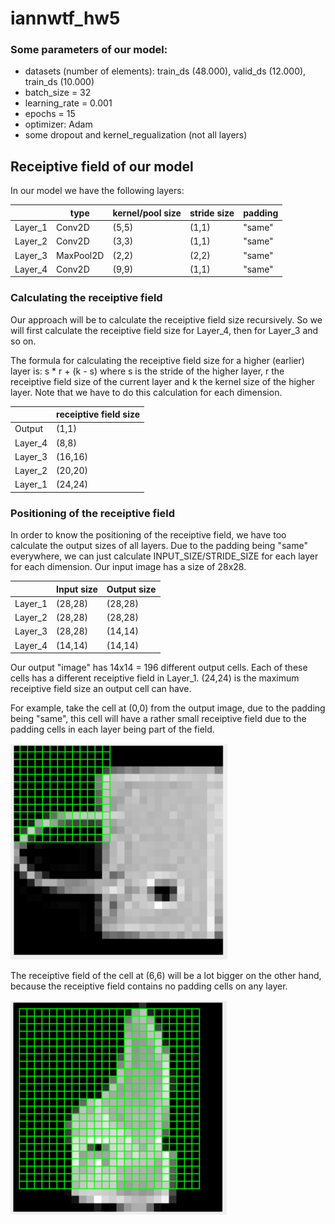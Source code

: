 # iannwtf_hw5

### Some parameters of our model:
- datasets (number of elements): train_ds (48.000), valid_ds (12.000), train_ds (10.000) 
- batch_size = 32  
- learning_rate = 0.001
- epochs = 15 
- optimizer: Adam
- some dropout and kernel_regualization (not all layers)

## Receiptive field of our model
In our model we have the following layers:

|         |   type    | kernel/pool size | stride size | padding |
|---------|-----------|------------------|-------------|---------|
| Layer_1 |  Conv2D   |       (5,5)      |    (1,1)    | "same"  |
| Layer_2 |  Conv2D   |       (3,3)      |    (1,1)    | "same"  |
| Layer_3 | MaxPool2D |       (2,2)      |    (2,2)    | "same"  |
| Layer_4 |  Conv2D   |       (9,9)      |    (1,1)    | "same"   |

### Calculating the receiptive field
Our approach will be to calculate the receiptive field size recursively.
So we will first calculate the receiptive field size for Layer_4, then
for Layer_3 and so on.

The formula for calculating the receiptive field size for a higher (earlier)
layer is: s * r + (k - s) where s is the stride of the higher layer, r the receiptive field size 
of the current layer and k the kernel size of the higher layer. Note that we have to do this calculation for
each dimension.

|         | receiptive field size | 
|---------|-----------------------|
| Output  |        (1,1)          |
| Layer_4 |        (8,8)          |
| Layer_3 |        (16,16)        |
| Layer_2 |        (20,20)        |
| Layer_1 |        (24,24)        |

### Positioning of the receiptive field

In order to know the positioning of the receiptive field, we have too
calculate the output sizes of all layers. Due to the padding being "same" everywhere, 
we can just calculate INPUT_SIZE/STRIDE_SIZE for each layer for each dimension.
Our input image has a size of 28x28. 

|         | Input size| Output size |
|---------|-----------|-------------|
| Layer_1 |  (28,28)  |   (28,28)   |
| Layer_2 |  (28,28)  |   (28,28)   |
| Layer_3 |  (28,28)  |   (14,14)   |
| Layer_4 |  (14,14)  |   (14,14)   |

Our output "image" has 14x14 = 196 different output cells.
Each of these cells has a different receiptive field in Layer_1. 
(24,24) is the maximum receiptive field size an output cell can have. 

For example, take the cell at (0,0) from the output image, due to the
padding being "same", this cell will have a rather small receiptive field
due to the padding cells in each layer being part of the field.

![at (0,0)](./img/r_field(0,0).PNG)

The receiptive field of the cell at (6,6) will be a lot bigger on the other
hand, because the receiptive field contains no padding cells on any layer.

![at (6,6)](./img/r_field(6,6).PNG)
